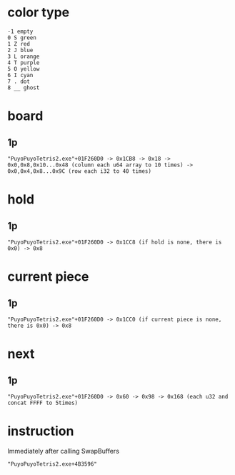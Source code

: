 # color type

```
-1 empty
0 S green
1 Z red
2 J blue
3 L orange
4 T purple
5 O yellow
6 I cyan
7 . dot
8 __ ghost
```

# board

## 1p

```
"PuyoPuyoTetris2.exe"+01F260D0 -> 0x1CB8 -> 0x18 -> 0x0,0x8,0x10...0x48 (column each u64 array to 10 times) -> 0x0,0x4,0x8...0x9C (row each i32 to 40 times)
```

# hold

## 1p

```
"PuyoPuyoTetris2.exe"+01F260D0 -> 0x1CC8 (if hold is none, there is 0x0) -> 0x8
```

# current piece

## 1p

```
"PuyoPuyoTetris2.exe"+01F260D0 -> 0x1CC0 (if current piece is none, there is 0x0) -> 0x8
```

# next

## 1p

```
"PuyoPuyoTetris2.exe"+01F260D0 -> 0x60 -> 0x98 -> 0x168 (each u32 and concat FFFF to 5times)  
```

# instruction

Immediately after calling SwapBuffers

```
"PuyoPuyoTetris2.exe+4B3596"
```